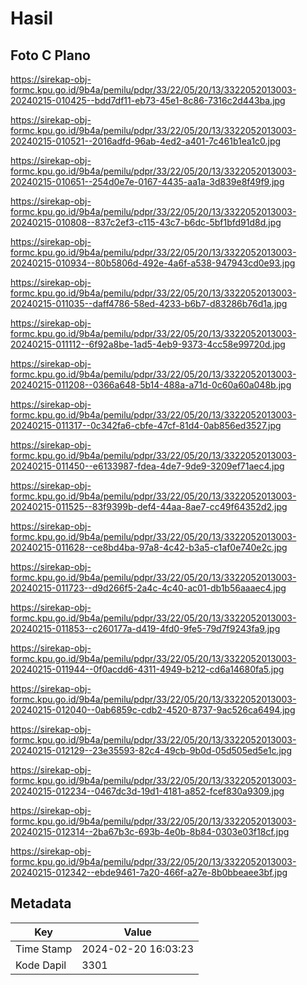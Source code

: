 # Hasil

## Foto C Plano

https://sirekap-obj-formc.kpu.go.id/9b4a/pemilu/pdpr/33/22/05/20/13/3322052013003-20240215-010425--bdd7df11-eb73-45e1-8c86-7316c2d443ba.jpg

https://sirekap-obj-formc.kpu.go.id/9b4a/pemilu/pdpr/33/22/05/20/13/3322052013003-20240215-010521--2016adfd-96ab-4ed2-a401-7c461b1ea1c0.jpg

https://sirekap-obj-formc.kpu.go.id/9b4a/pemilu/pdpr/33/22/05/20/13/3322052013003-20240215-010651--254d0e7e-0167-4435-aa1a-3d839e8f49f9.jpg

https://sirekap-obj-formc.kpu.go.id/9b4a/pemilu/pdpr/33/22/05/20/13/3322052013003-20240215-010808--837c2ef3-c115-43c7-b6dc-5bf1bfd91d8d.jpg

https://sirekap-obj-formc.kpu.go.id/9b4a/pemilu/pdpr/33/22/05/20/13/3322052013003-20240215-010934--80b5806d-492e-4a6f-a538-947943cd0e93.jpg

https://sirekap-obj-formc.kpu.go.id/9b4a/pemilu/pdpr/33/22/05/20/13/3322052013003-20240215-011035--daff4786-58ed-4233-b6b7-d83286b76d1a.jpg

https://sirekap-obj-formc.kpu.go.id/9b4a/pemilu/pdpr/33/22/05/20/13/3322052013003-20240215-011112--6f92a8be-1ad5-4eb9-9373-4cc58e99720d.jpg

https://sirekap-obj-formc.kpu.go.id/9b4a/pemilu/pdpr/33/22/05/20/13/3322052013003-20240215-011208--0366a648-5b14-488a-a71d-0c60a60a048b.jpg

https://sirekap-obj-formc.kpu.go.id/9b4a/pemilu/pdpr/33/22/05/20/13/3322052013003-20240215-011317--0c342fa6-cbfe-47cf-81d4-0ab856ed3527.jpg

https://sirekap-obj-formc.kpu.go.id/9b4a/pemilu/pdpr/33/22/05/20/13/3322052013003-20240215-011450--e6133987-fdea-4de7-9de9-3209ef71aec4.jpg

https://sirekap-obj-formc.kpu.go.id/9b4a/pemilu/pdpr/33/22/05/20/13/3322052013003-20240215-011525--83f9399b-def4-44aa-8ae7-cc49f64352d2.jpg

https://sirekap-obj-formc.kpu.go.id/9b4a/pemilu/pdpr/33/22/05/20/13/3322052013003-20240215-011628--ce8bd4ba-97a8-4c42-b3a5-c1af0e740e2c.jpg

https://sirekap-obj-formc.kpu.go.id/9b4a/pemilu/pdpr/33/22/05/20/13/3322052013003-20240215-011723--d9d266f5-2a4c-4c40-ac01-db1b56aaaec4.jpg

https://sirekap-obj-formc.kpu.go.id/9b4a/pemilu/pdpr/33/22/05/20/13/3322052013003-20240215-011853--c260177a-d419-4fd0-9fe5-79d7f9243fa9.jpg

https://sirekap-obj-formc.kpu.go.id/9b4a/pemilu/pdpr/33/22/05/20/13/3322052013003-20240215-011944--0f0acdd6-4311-4949-b212-cd6a14680fa5.jpg

https://sirekap-obj-formc.kpu.go.id/9b4a/pemilu/pdpr/33/22/05/20/13/3322052013003-20240215-012040--0ab6859c-cdb2-4520-8737-9ac526ca6494.jpg

https://sirekap-obj-formc.kpu.go.id/9b4a/pemilu/pdpr/33/22/05/20/13/3322052013003-20240215-012129--23e35593-82c4-49cb-9b0d-05d505ed5e1c.jpg

https://sirekap-obj-formc.kpu.go.id/9b4a/pemilu/pdpr/33/22/05/20/13/3322052013003-20240215-012234--0467dc3d-19d1-4181-a852-fcef830a9309.jpg

https://sirekap-obj-formc.kpu.go.id/9b4a/pemilu/pdpr/33/22/05/20/13/3322052013003-20240215-012314--2ba67b3c-693b-4e0b-8b84-0303e03f18cf.jpg

https://sirekap-obj-formc.kpu.go.id/9b4a/pemilu/pdpr/33/22/05/20/13/3322052013003-20240215-012342--ebde9461-7a20-466f-a27e-8b0bbeaee3bf.jpg


## Metadata

| Key        | Value               |
| ---------- | ------------------- |
| Time Stamp | 2024-02-20 16:03:23 |
| Kode Dapil | 3301                |



